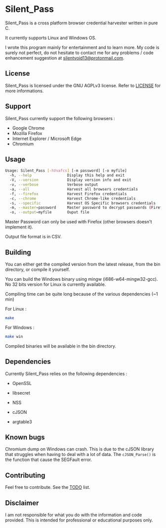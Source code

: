 # Silent_Pass

Silent_Pass is a cross platform browser credential harvester written in pure C.

It currently supports Linux and Windows OS.

I wrote this program mainly for entertainment and to learn more. My code is surely not perfect, do not hesitate to contact me for any problems / code enhancement suggestion at silentvoid13@protonmail.com.

## License

Silent_Pass is licensed under the GNU AGPLv3 license. Refer to [LICENSE](https://github.com/SilentVoid13/Silent_Pass/blob/master/LICENSE.txt) for more informations.

## Support

Silent_Pass currently support the following browsers :

- Google Chrome
- Mozilla Firefox
- Internet Explorer / Microsoft Edge
- Chromium

## Usage

```bash
Usage: Silent_Pass [-hVvafcs] [-m password] [-o myfile]
  -h, --help                Display this help and exit
  -V, --version             Display version info and exit
  -v, --verbose             Verbose output
  -a, --all                 Harvest all browsers credentials
  -f, --firefox             Harvest Firefox credentials
  -c, --chrome              Harvest Chrome-like credentials
  -s, --specific            Harvest OS Specific browsers credentials
  -m, --master=password     Master password to decrypt passwords (Firefox only)
  -o, --output=myfile       Ouput file
```

Master Password can only be used with Firefox (other browsers doesn't implement it).

Output file format is in CSV.

## Building

You can either get the compiled version from the latest release, from the bin directory, or compile it yourself.

You can build the Windows binary using mingw (i686-w64-mingw32-gcc). No 32 bits version for Linux is currently available.

Compiling time can be quite long because of the various dependencies (~1 min)

For Linux :

```bash
make
```

For Windows :

```bash
make win
```

Compiled binaries will be available in the bin directory.

## Dependencies

Currently Silent_Pass relies on the following dependencies :

- OpenSSL
- libsecret
- NSS

- cJSON
- argtable3

## Known bugs

Chromium dump on Windows can crash. This is due to the cJSON library that struggles when having to deal with a lot of data. The `cJSON_Parse()`  is the function that cause the SEGFault error.

## Contributing

Feel free to contribute. See the [TODO](https://github.com/SilentVoid13/Silent_Pass/blob/master/TODO.md) list. 

## Disclaimer

I am not responsible for what you do with the information and code provided. This is intended for professional or educational purposes only.
